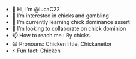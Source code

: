 - 👋 Hi, I’m @lucaC22
- 👀 I’m interested in chicks and gambling
- 🌱 I’m currently learning chick dominance assert
- 💞️ I’m looking to collaborate on chick dominion
- 📫 How to reach me : By chicks
- 😄 Pronouns: Chicken little, Chickaneitor
- ⚡ Fun fact: Chicken

<!---
lucaC22/lucaC22 is a ✨ special ✨ repository because its `README.md` (this file) appears on your GitHub profile.
You can click the Preview link to take a look at your changes.
--->

